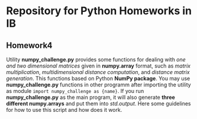 # Repository for Python Homeworks in IB
## Homework4

Utility **numpy_challenge.py** provides some functions for dealing with *one and two dimensional matrices* given in **numpy.array** format, 
such as *matrix multiplication*, *multidimensional distance computation*, and *distance matrix generation*. This functions based on Python **NumPy package**. 
You may use **numpy_challenge.py** functions in other programm after importing the utility as module `import numpy_challenge as {name}`. 
If you run **numpy_challenge.py** as the main program, it will also generate **three different numpy.arrays** and put them into *std.output*. 
Here some guidelines for how to use this script and how does it work.
